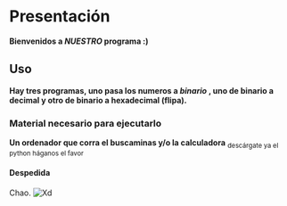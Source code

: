 # Presentación
**Bienvenidos a _NUESTRO_ programa :)**
## Uso
**Hay tres programas, uno pasa los numeros a *binario* , uno de binario a decimal y otro de binario a hexadecimal (flipa).**
### Material necesario para ejecutarlo
**Un ordenador que corra el buscaminas y/o la calculadora**
<sub>descárgate ya el python háganos el favor</sub> 
#### Despedida
Chao.
![Xd](https://i.kym-cdn.com/entries/icons/original/000/037/848/cover2.jpg)
